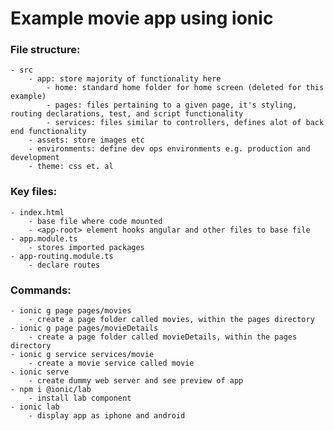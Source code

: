 # Example movie app using ionic 

### File structure:
    - src
        - app: store majority of functionality here
            - home: standard home folder for home screen (deleted for this example)
            - pages: files pertaining to a given page, it's styling, routing declarations, test, and script functionality
            - services: files similar to controllers, defines alot of back end functionality 
        - assets: store images etc
        - environments: define dev ops environments e.g. production and development 
        - theme: css et. al 

### Key files:
    - index.html 
        - base file where code mounted 
        - <app-root> element hooks angular and other files to base file 
    - app.module.ts
        - stores imported packages 
    - app-routing.module.ts
        - declare routes 

### Commands:
    - ionic g page pages/movies 
        - create a page folder called movies, within the pages directory 
    - ionic g page pages/movieDetails 
        - create a page folder called movieDetails, within the pages directory 
    - ionic g service services/movie 
        - create a movie service called movie
    - ionic serve 
        - create dummy web server and see preview of app  
    - npm i @ionic/lab
        - install lab component 
    - ionic lab
        - display app as iphone and android 
    